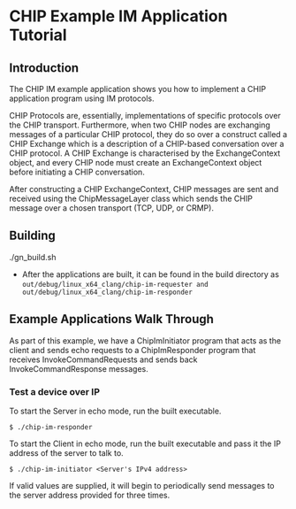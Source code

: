 # CHIP Example IM Application Tutorial

## Introduction

The CHIP IM example application shows you how to implement a CHIP application
program using IM protocols.

CHIP Protocols are, essentially, implementations of specific protocols over the
CHIP transport. Furthermore, when two CHIP nodes are exchanging messages of a
particular CHIP protocol, they do so over a construct called a CHIP Exchange
which is a description of a CHIP-based conversation over a CHIP protocol. A CHIP
Exchange is characterised by the ExchangeContext object, and every CHIP node
must create an ExchangeContext object before initiating a CHIP conversation.

After constructing a CHIP ExchangeContext, CHIP messages are sent and received
using the ChipMessageLayer class which sends the CHIP message over a chosen
transport (TCP, UDP, or CRMP).

## Building

./gn_build.sh

-   After the applications are built, it can be found in the build directory as
    `out/debug/linux_x64_clang/chip-im-requester and out/debug/linux_x64_clang/chip-im-responder`

## Example Applications Walk Through

As part of this example, we have a ChipImInitiator program that acts as the
client and sends echo requests to a ChipImResponder program that receives
InvokeCommandRequests and sends back InvokeCommandResponse messages.

### Test a device over IP

To start the Server in echo mode, run the built executable.

    $ ./chip-im-responder

To start the Client in echo mode, run the built executable and pass it the IP
address of the server to talk to.

    $ ./chip-im-initiator <Server's IPv4 address>

If valid values are supplied, it will begin to periodically send messages to the
server address provided for three times.
